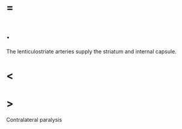 # =

# .

The lenticulostriate arteries supply the striatum and internal capsule.

# <

# >

Contralateral paralysis


